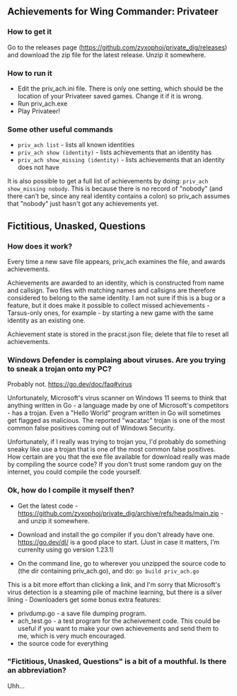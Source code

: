 ## Achievements for Wing Commander: Privateer

### How to get it

Go to the releases page (https://github.com/zyxophoj/private_dig/releases) and download the zip file for the latest release.  Unzip it somewhere.

### How to run it

- Edit the priv_ach.ini file.  There is only one setting, which should be the location of your Privateer saved games.  Change it if it is wrong.
- Run priv_ach.exe
- Play Privateer!

### Some other useful commands

* ```priv_ach list``` - lists all known identities
* ```priv_ach show (identity)``` - lists achievements that an identity has
* ```priv_ach show_missing (identity)``` - lists achievements that an identity does not have

It is also possible to get a full list of achievements by doing: ```priv_ach show_missing nobody```.  This is because there is no record of "nobody" (and there can't be, since any real identity contains a colon) so priv_ach assumes that "nobody" just hasn't got any achievements yet.


## Fictitious, Unasked, Questions

### How does it work?

Every time a new save file appears, priv_ach examines the file, and awards achievements.

Achievements are awarded to an identity, which is constructed from name and callsign.  Two files with matching names and callsigns are therefore considered to belong to the same identity.  I am not sure if this is a bug or a feature, but it does make it possible to collect missed achievements - Tarsus-only ones, for example - by starting a new game with the same identity as an existing one.

Achievement state is stored in the pracst.json file; delete that file to reset all achievements.


### Windows Defender is complaing about viruses.  Are you trying to sneak a trojan onto my PC?

Probably not.  https://go.dev/doc/faq#virus

Unfortunately, Microsoft's virus scanner on Windows 11 seems to think that anything written in Go - a language made by one of Microsoft's competitors - has a trojan.
Even a "Hello World" program written in Go will sometimes get flagged as malicious.
The reported "wacatac" trojan is one of the most common false positives coming out of Windows Security.

Unfortunately, if I really was trying to trojan you, I'd probably do something sneaky like use a trojan that is one of the most common false positives.  How certain are you that the exe file available for download really was made by compiling the source code?  If you don't trust some random guy on the internet, you could compile the code yourself.


### Ok, how do I compile it myself then?

* Get the latest code - https://github.com/zyxophoj/private_dig/archive/refs/heads/main.zip - and unzip it somewhere.

* Download and install the go compiler if you don't already have one.  https://go.dev/dl/  is a good place to start. (Just in case it matters, I'm currenlty using go version 1.23.1)

* On the command line, go to wherever you unzipped the source code to (the dir containing priv_ach.go), and do:  ```go build priv_ach.go``` 


This is a bit more effort than clicking a link, and I'm sorry that Microsoft's virus detection is a steaming pile of machine learning, but there is a silver lining - Downloaders get some bonus extra features:

* privdump.go - a save file dumping program. 
* ach_test.go - a test program for the acheivement code.  This could be useful if you want to make your own achievements and send them to me, which is very much encouraged. 
* the source code for everything

### "Fictitious, Unasked, Questions" is a bit of a mouthful.  Is there an abbreviation?

Uhh...